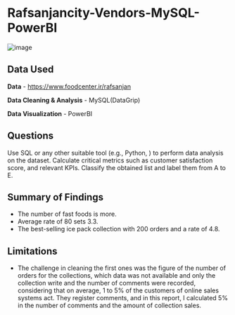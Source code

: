 # Rafsanjancity-Vendors-MySQL-PowerBI

![image](https://github.com/Payamzare/Rafsanjancity_vendors/assets/86339333/0eca8baa-4075-4256-bde3-4ff9decd1cad)


## Data Used

**Data** - https://www.foodcenter.ir/rafsanjan

**Data Cleaning & Analysis** - MySQL(DataGrip) 

**Data Visualization** - PowerBI

## Questions

Use SQL or any other suitable tool (e.g., Python, ) to perform data analysis on the dataset. Calculate critical metrics such as customer satisfaction score, and relevant KPIs. Classify the obtained list and label them from A to E.


## Summary of Findings
 - The number of fast foods is more.
 - Average rate of 80 sets 3.3.
  -  The best-selling ice pack collection with 200 orders and a rate of 4.8.
## Limitations

- The challenge in cleaning the first ones was the figure of the number of orders for the collections, which data was not available and only the collection write and the number of comments were recorded, considering that on average, 1 to 5% of the customers of online sales systems act. They register comments, and in this report, I calculated 5% in the number of comments and the amount of collection sales.
